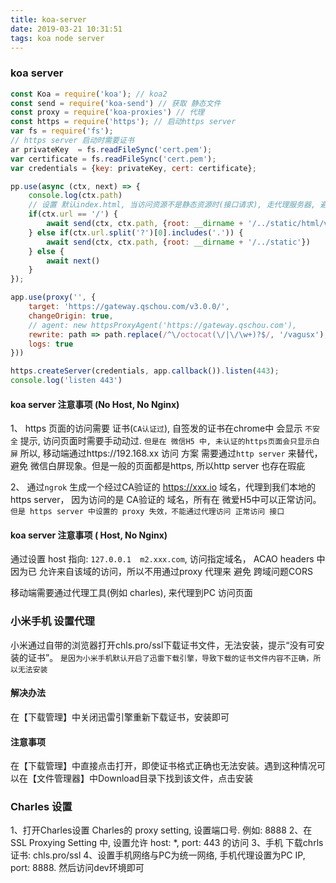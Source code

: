 ```yaml
---
title: koa-server
date: 2019-03-21 10:31:51
tags: koa node server
---
```


### koa server

``` javascript
const Koa = require('koa'); // koa2
const send = require('koa-send') // 获取 静态文件
const proxy = require('koa-proxies') // 代理
const https = require('https'); // 启动https server
var fs = require('fs');
// https server 启动时需要证书
ar privateKey  = fs.readFileSync('cert.pem');
var certificate = fs.readFileSync('cert.pem');
var credentials = {key: privateKey, cert: certificate};

pp.use(async (ctx, next) => {
    console.log(ctx.path)
    // 设置 默认index.html, 当访问资源不是静态资源时(接口请求), 走代理服务器, 避免跨域问题
    if(ctx.url == '/') {
        await send(ctx, ctx.path, {root: __dirname + '/../static/html/v8/sem/baidu/index.html'})
    } else if(ctx.url.split('?')[0].includes('.')) {
        await send(ctx, ctx.path, {root: __dirname + '/../static'})
    } else {
        await next()
    }
});

app.use(proxy('', {
    target: 'https://gateway.qschou.com/v3.0.0/',
    changeOrigin: true,
    // agent: new httpsProxyAgent('https://gateway.qschou.com'),
    rewrite: path => path.replace(/^\/octocat(\/|\/\w+)?$/, '/vagusx'),
    logs: true
}))

https.createServer(credentials, app.callback()).listen(443);
console.log('listen 443')
```

#### koa server 注意事项 (No Host, No Nginx)

1、 https 页面的访问需要 证书(`CA认证过`), 自签发的证书在chrome中 会显示 `不安全` 提示, 访问页面时需要手动动过. `但是在 微信H5 中, 未认证的https页面会只显示白屏`
所以, 移动端通过https://192.168.xx 访问 方案 需要通过`http server` 来替代，避免 微信白屏现象。但是一般的页面都是https, 所以http server 也存在瑕疵

2、 通过`ngrok` 生成一个经过CA验证的 https://xxx.io 域名，代理到我们本地的 https server， 因为访问的是 CA验证的 域名，所有在 微爱H5中可以正常访问。 `但是 https server 中设置的 proxy 失效，不能通过代理访问 正常访问 接口`

#### koa server 注意事项 ( Host, No Nginx)

通过设置 host 指向: `127.0.0.1  m2.xxx.com`,  访问指定域名， ACAO headers 中因为已 允许来自该域的访问，所以不用通过proxy 代理来 避免 跨域问题CORS

移动端需要通过代理工具(例如 charles), 来代理到PC 访问页面


### 小米手机 设置代理
小米通过自带的浏览器打开chls.pro/ssl下载证书文件，无法安装，提示“没有可安装的证书”。 `是因为小米手机默认开启了迅雷下载引擎，导致下载的证书文件内容不正确，所以无法安装`
#### 解决办法
在【下载管理】中关闭迅雷引擎重新下载证书，安装即可
#### 注意事项
在【下载管理】中直接点击打开，即使证书格式正确也无法安装。遇到这种情况可以在【文件管理器】中Download目录下找到该文件，点击安装

### Charles 设置
1、打开Charles设置 Charles的 proxy setting, 设置端口号. 例如: 8888
2、在SSL Proxying Setting 中, 设置允许 host: *, port: 443 的访问
3、手机 下载chrls 证书: chls.pro/ssl
4、设置手机网络与PC为统一网络, 手机代理设置为PC IP, port: 8888. 然后访问dev环境即可



